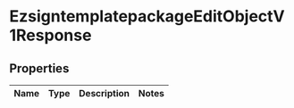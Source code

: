 
# EzsigntemplatepackageEditObjectV1Response

## Properties
| Name | Type | Description | Notes |
| ------------ | ------------- | ------------- | ------------- |



